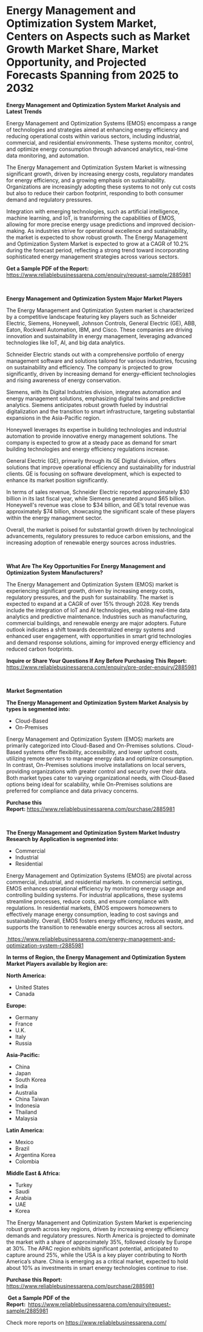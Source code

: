 <p><h1>Energy Management and Optimization System Market, Centers on Aspects such as Market Growth Market Share, Market Opportunity, and Projected Forecasts Spanning from 2025 to 2032</h1></p><p><strong>Energy Management and Optimization System Market Analysis and Latest Trends</strong></p>
<p><p>Energy Management and Optimization Systems (EMOS) encompass a range of technologies and strategies aimed at enhancing energy efficiency and reducing operational costs within various sectors, including industrial, commercial, and residential environments. These systems monitor, control, and optimize energy consumption through advanced analytics, real-time data monitoring, and automation.</p><p>The Energy Management and Optimization System Market is witnessing significant growth, driven by increasing energy costs, regulatory mandates for energy efficiency, and a growing emphasis on sustainability. Organizations are increasingly adopting these systems to not only cut costs but also to reduce their carbon footprint, responding to both consumer demand and regulatory pressures. </p><p>Integration with emerging technologies, such as artificial intelligence, machine learning, and IoT, is transforming the capabilities of EMOS, allowing for more precise energy usage predictions and improved decision-making. As industries strive for operational excellence and sustainability, the market is expected to show robust growth. The Energy Management and Optimization System Market is expected to grow at a CAGR of 10.2% during the forecast period, reflecting a strong trend toward incorporating sophisticated energy management strategies across various sectors.</p></p>
<p><strong>Get a Sample PDF of the Report:&nbsp;</strong> <a href="https://www.reliablebusinessarena.com/enquiry/request-sample/2885981?utm_campaign=3192&utm_medium=2&utm_source=Github&utm_content=ia&utm_term=13032025&utm_id=energy-management-and-optimization-system">https://www.reliablebusinessarena.com/enquiry/request-sample/2885981</a></p>
<p>&nbsp;</p>
<p><strong>Energy Management and Optimization System Major Market Players</strong></p>
<p><p>The Energy Management and Optimization System market is characterized by a competitive landscape featuring key players such as Schneider Electric, Siemens, Honeywell, Johnson Controls, General Electric (GE), ABB, Eaton, Rockwell Automation, IBM, and Cisco. These companies are driving innovation and sustainability in energy management, leveraging advanced technologies like IoT, AI, and big data analytics.</p><p>Schneider Electric stands out with a comprehensive portfolio of energy management software and solutions tailored for various industries, focusing on sustainability and efficiency. The company is projected to grow significantly, driven by increasing demand for energy-efficient technologies and rising awareness of energy conservation.</p><p>Siemens, with its Digital Industries division, integrates automation and energy management solutions, emphasizing digital twins and predictive analytics. Siemens anticipates robust growth fueled by industrial digitalization and the transition to smart infrastructure, targeting substantial expansions in the Asia-Pacific region.</p><p>Honeywell leverages its expertise in building technologies and industrial automation to provide innovative energy management solutions. The company is expected to grow at a steady pace as demand for smart building technologies and energy efficiency regulations increase.</p><p>General Electric (GE), primarily through its GE Digital division, offers solutions that improve operational efficiency and sustainability for industrial clients. GE is focusing on software development, which is expected to enhance its market position significantly.</p><p>In terms of sales revenue, Schneider Electric reported approximately $30 billion in its last fiscal year, while Siemens generated around $65 billion. Honeywell's revenue was close to $34 billion, and GE’s total revenue was approximately $74 billion, showcasing the significant scale of these players within the energy management sector.</p><p>Overall, the market is poised for substantial growth driven by technological advancements, regulatory pressures to reduce carbon emissions, and the increasing adoption of renewable energy sources across industries.</p></p>
<p>&nbsp;</p>
<p><strong>What Are The Key Opportunities For Energy Management and Optimization System Manufacturers?</strong></p>
<p><p>The Energy Management and Optimization System (EMOS) market is experiencing significant growth, driven by increasing energy costs, regulatory pressures, and the push for sustainability. The market is expected to expand at a CAGR of over 15% through 2028. Key trends include the integration of IoT and AI technologies, enabling real-time data analytics and predictive maintenance. Industries such as manufacturing, commercial buildings, and renewable energy are major adopters. Future outlook indicates a shift towards decentralized energy systems and enhanced user engagement, with opportunities in smart grid technologies and demand response solutions, aiming for improved energy efficiency and reduced carbon footprints.</p></p>
<p><strong>Inquire or Share Your Questions If Any Before Purchasing This Report:</strong> <a href="https://www.reliablebusinessarena.com/enquiry/pre-order-enquiry/2885981?utm_campaign=3192&utm_medium=2&utm_source=Github&utm_content=ia&utm_term=13032025&utm_id=energy-management-and-optimization-system">https://www.reliablebusinessarena.com/enquiry/pre-order-enquiry/2885981</a></p>
<p>&nbsp;</p>
<p><strong>Market Segmentation</strong></p>
<p><strong>The Energy Management and Optimization System Market Analysis by types is segmented into:</strong></p>
<p><ul><li>Cloud-Based</li><li>On-Premises</li></ul></p>
<p><p>Energy Management and Optimization System (EMOS) markets are primarily categorized into Cloud-Based and On-Premises solutions. Cloud-Based systems offer flexibility, accessibility, and lower upfront costs, utilizing remote servers to manage energy data and optimize consumption. In contrast, On-Premises solutions involve installations on local servers, providing organizations with greater control and security over their data. Both market types cater to varying organizational needs, with Cloud-Based options being ideal for scalability, while On-Premises solutions are preferred for compliance and data privacy concerns.</p></p>
<p><strong>Purchase this Report:&nbsp;</strong><a href="https://www.reliablebusinessarena.com/purchase/2885981?utm_campaign=3192&utm_medium=2&utm_source=Github&utm_content=ia&utm_term=13032025&utm_id=energy-management-and-optimization-system">https://www.reliablebusinessarena.com/purchase/2885981</a></p>
<p>&nbsp;</p>
<p><strong>The Energy Management and Optimization System Market Industry Research by Application is segmented into:</strong></p>
<p><ul><li>Commercial</li><li>Industrial</li><li>Residential</li></ul></p>
<p><p>Energy Management and Optimization Systems (EMOS) are pivotal across commercial, industrial, and residential markets. In commercial settings, EMOS enhances operational efficiency by monitoring energy usage and controlling building systems. For industrial applications, these systems streamline processes, reduce costs, and ensure compliance with regulations. In residential markets, EMOS empowers homeowners to effectively manage energy consumption, leading to cost savings and sustainability. Overall, EMOS fosters energy efficiency, reduces waste, and supports the transition to renewable energy sources across all sectors.</p></p>
<p><a href="https://www.reliablebusinessarena.com/energy-management-and-optimization-system-r2885981?utm_campaign=3192&utm_medium=2&utm_source=Github&utm_content=ia&utm_term=13032025&utm_id=energy-management-and-optimization-system">&nbsp;https://www.reliablebusinessarena.com/energy-management-and-optimization-system-r2885981</a></p>
<p><strong>In terms of Region, the Energy Management and Optimization System Market Players available by Region are:</strong></p>
<p>
    <p> <strong> North America: </strong>
        <ul>
            <li>United States</li>
            <li>Canada</li>
        </ul>
        </p> 
    <p> <strong> Europe: </strong>
        <ul>
            <li>Germany</li>
            <li>France</li>
            <li>U.K.</li>
            <li>Italy</li>
            <li>Russia</li>
        </ul>
        </p> 
    <p> <strong> Asia-Pacific: </strong>
        <ul>
            <li>China</li>
            <li>Japan</li>
            <li>South Korea</li>
            <li>India</li>
            <li>Australia</li>
            <li>China Taiwan</li>
            <li>Indonesia</li>
            <li>Thailand</li>
            <li>Malaysia</li>
        </ul>
        </p> 
    <p> <strong> Latin America: </strong>
        <ul>
            <li>Mexico</li>
            <li>Brazil</li>
            <li>Argentina Korea</li>
            <li>Colombia</li>
        </ul>
        </p> 
    <p> <strong> Middle East & Africa: </strong>
        <ul>
            <li>Turkey</li>
            <li>Saudi</li>
            <li>Arabia</li>
            <li>UAE</li>
            <li>Korea</li>
        </ul>
    </p>
    </p>
<p><p>The Energy Management and Optimization System Market is experiencing robust growth across key regions, driven by increasing energy efficiency demands and regulatory pressures. North America is projected to dominate the market with a share of approximately 35%, followed closely by Europe at 30%. The APAC region exhibits significant potential, anticipated to capture around 25%, while the USA is a key player contributing to North America’s share. China is emerging as a critical market, expected to hold about 10% as investments in smart energy technologies continue to rise.</p></p>
<p><strong>Purchase this Report: </strong><a href="https://www.reliablebusinessarena.com/purchase/2885981?utm_campaign=3192&utm_medium=2&utm_source=Github&utm_content=ia&utm_term=13032025&utm_id=energy-management-and-optimization-system">https://www.reliablebusinessarena.com/purchase/2885981</a></p>
<p>&nbsp;<strong>Get a Sample PDF of the Report:&nbsp;&nbsp;</strong><a href="https://www.reliablebusinessarena.com/enquiry/request-sample/2885981?utm_campaign=3192&utm_medium=2&utm_source=Github&utm_content=ia&utm_term=13032025&utm_id=energy-management-and-optimization-system">https://www.reliablebusinessarena.com/enquiry/request-sample/2885981</a></p>
<p><strong></strong></p>
<p>Check more reports on <a href="https://www.reliablebusinessarena.com/?utm_campaign=3192&utm_medium=2&utm_source=Github&utm_content=ia&utm_term=13032025&utm_id=energy-management-and-optimization-system">https://www.reliablebusinessarena.com/</a></p>